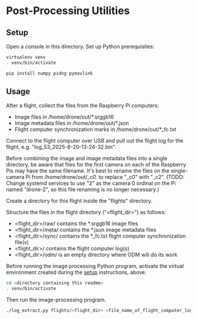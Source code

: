 # Post-Processing Utilities

## Setup

Open a console in this directory. Set up Python prerequisites:

```bash
virtualenv venv
. venv/bin/activate

pip install numpy pidng pymavlink
```

## Usage

After a flight, collect the files from the Raspberry Pi computers:

* Image files in /home/drone/out/*.srggb16
* Image metadata files in /home/drone/out/*.json
* Flight computer synchronization marks in /home/drone/out/*_fc.txt

Connect to the flight computer over USB and pull out the flight log for the flight, e.g. "log_53_2025-8-20-13-24-32.bin".

Before combining the image and image metadata files into a single directory, be aware that files for the first camera on each of the Raspberry Pis may have the same filename. It's best to rename the files on the single-camera Pi from /home/drone/out/*_c0.* to replace "_c0" with "_c2". (TODO: Change systemd services to use "2" as the camera 0 ordinal on the Pi named "drone-2", so this file renaming is no longer necessary.)

Create a directory for this flight inside the "flights" directory.

Structure the files in the flight directory ("<flight_dir>") as follows:

* <flight_dir>/raw/ contains the *.srggb16 image files
* <flight_dir>/meta/ contains the *.json image metadata files
* <flight_dir>/sync/ contains the *_fc.txt flight computer synchronization file(s)
* <flight_dir>/ contains the flight computer log(s)
* <flight_dir>/odm/ is an empty directory where ODM will do its work

Before running the image processing Python program, activate the virtual environment created during the [setup](#setup) instructions, above.

```bash
cd <directory containing this readme>
. venv/bin/activate
```

Then run the image-processing program.

```bash
./log_extract.py flights/<flight_dir> <file_name_of_flight_computer_log> flights/<flight_dir>/odm

```